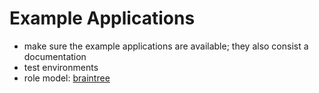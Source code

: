 Example Applications
====================

- make sure the example applications are available; they also consist a
  documentation  
- test environments
- role model: [braintree](https://github.com/braintree)